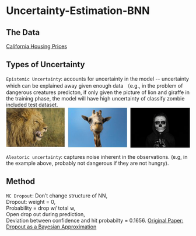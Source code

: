 # Uncertainty-Estimation-BNN
## The Data
[California Housing Prices](https://www.kaggle.com/camnugent/california-housing-prices)  
## Types of Uncertainty
`Epistemic Uncertainty`: accounts for uncertainty in the model -- uncertainty which can be explained away given enough data （e.g., in the problem of dangerous creatures predicton, if only given the picture of lion and giraffe in the training phase, the model will have high uncertainty of classify zombie included test dataset.  
![e1](https://github.com/yizhanyang/Uncertainty-Estimation-BNN/blob/master/e1.jpg)  
  
`Aleatoric uncertainty`: captures noise inherent in the observations. (e.g, in the example above, probably not dangerous if they are not hungry).  
## Method
`MC Dropout`: Don’t change structure of NN,   
Dropout: weight = 0,   
Probability = drop w/ total w,  
Open drop out during prediction,  
Deviation between confidence and hit probabilty = 0.1656.
[Original Paper: Dropout as a Bayesian Approximation](https://arxiv.org/abs/1506.02142) 
